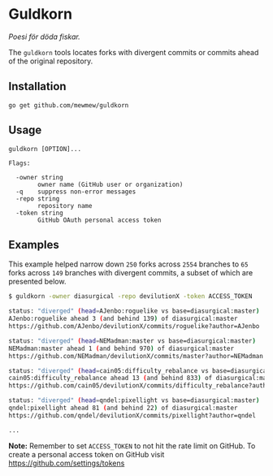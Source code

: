 # Guldkorn

*Poesi för döda fiskar.*

The `guldkorn` tools locates forks with divergent commits or commits ahead of the original repository.

## Installation

```
go get github.com/mewmew/guldkorn
```

## Usage

```
guldkorn [OPTION]...

Flags:

  -owner string
        owner name (GitHub user or organization)
  -q    suppress non-error messages
  -repo string
        repository name
  -token string
        GitHub OAuth personal access token
```

## Examples

This example helped narrow down `250` forks across `2554` branches to `65` forks across `149` branches with divergent commits, a subset of which are presented below.

```bash
$ guldkorn -owner diasurgical -repo devilutionX -token ACCESS_TOKEN

status: "diverged" (head=AJenbo:roguelike vs base=diasurgical:master)
AJenbo:roguelike ahead 3 (and behind 139) of diasurgical:master
https://github.com/AJenbo/devilutionX/commits/roguelike?author=AJenbo

status: "diverged" (head=NEMadman:master vs base=diasurgical:master)
NEMadman:master ahead 1 (and behind 970) of diasurgical:master
https://github.com/NEMadman/devilutionX/commits/master?author=NEMadman

status: "diverged" (head=cain05:difficulty_rebalance vs base=diasurgical:master)
cain05:difficulty_rebalance ahead 13 (and behind 833) of diasurgical:master
https://github.com/cain05/devilutionX/commits/difficulty_rebalance?author=cain05

status: "diverged" (head=qndel:pixellight vs base=diasurgical:master)
qndel:pixellight ahead 81 (and behind 22) of diasurgical:master
https://github.com/qndel/devilutionX/commits/pixellight?author=qndel

...
```

**Note:** Remember to set `ACCESS_TOKEN` to not hit the rate limit on GitHub. To create a personal access token on GitHub visit https://github.com/settings/tokens
